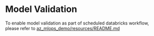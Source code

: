 # Model Validation
To enable model validation as part of scheduled databricks workflow, please refer to [az_mlops_demo/resources/README.md](../resources/README.md)
